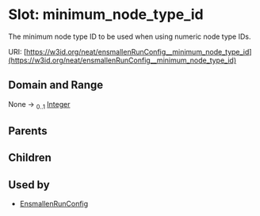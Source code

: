 
# Slot: minimum_node_type_id


The minimum node type ID to be used when using numeric node type IDs.

URI: [https://w3id.org/neat/ensmallenRunConfig__minimum_node_type_id](https://w3id.org/neat/ensmallenRunConfig__minimum_node_type_id)


## Domain and Range

None &#8594;  <sub>0..1</sub> [Integer](types/Integer.md)

## Parents


## Children


## Used by

 * [EnsmallenRunConfig](EnsmallenRunConfig.md)
